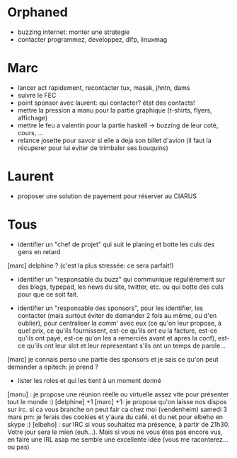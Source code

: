 
# Orphaned

- buzzing internet: monter une strategie
- contacter programmez, developpez, dlfp, linuxmag

# Marc

- lancer act rapidement, recontacter tux, masak, jhntn, dams
- suivre le FEC
- point sponsor avec laurent: qui contacter? état des contacts!
- mettre la pression a manu pour la partie graphique (t-shirts, flyers, affichage)
- mettre le feu a valentin pour la partie haskell -> buzzing de leur coté, cours, ...
- relance josette pour savoir si elle a deja son billet d'avion (il faut la récuperer pour lui eviter de trimbaler ses bouquins)

# Laurent

- proposer une solution de payement pour réserver au CIARUS

# Tous

- identifier un "chef de projet" qui suit le planing et botte les culs des gens en retard

[marc] delphine ? (c'est la plus stressée: ce sera parfait!) 

- identifier un "responsable du buzz" qui communique régulièrement sur des blogs, typepad, les news du site, twitter, etc. ou qui botte des culs pour que ce soit fait.

- identifier un "responsable des sponsors", pour les identifier, les contacter (mais surtout éviter de demander 2 fois au même, ou d'en oublier), pour centraliser la comm' avec eux (ce qu'on leur propose, à quel prix, ce qu'ils fournissent, est-ce qu'ils ont eu la facture, est-ce qu'ils ont payé, est-ce qu'on les a remerciés avant et apres la conf), est-ce qu'ils ont leur slot et leur representant s'ils ont un temps de parole...

[marc] je connais perso une partie des sponsors et je sais ce qu'on peut demander a epitech: je prend ? 

- lister les roles et qui les tient à un moment donné

[manu] : je propose une réunion réelle ou virtuelle assez vite pour présenter tout le monde :)
[delphine] +1
[marc] +1: je propose qu'on laisse nos dispos sur irc. si ca vous branche on peut fair ca chez moi (vendenheim) samedi 3 mars pm: je ferais des cookies et y'aura du café. et du net pour elbeho en skype :)
[elbeho] : sur IRC si vous souhaitez ma présence, à partir de 21h30. Votre jour sera le mien (euh...). Mais si vous ne vous êtes pas encore vus, en faire une IRL asap me semble une excellente idée (vous me raconterez... ou pas)


